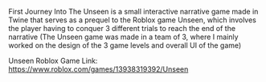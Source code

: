 First Journey Into The Unseen is a small interactive narrative game made in Twine that serves as a prequel to the Roblox game Unseen, which involves
the player having to conquer 3 different trials to reach the end of the narrative (The Unseen game was made in a team of 3, where I mainly worked on 
the design of the 3 game levels and overall UI of the game)

Unseen Roblox Game Link: https://www.roblox.com/games/13938319392/Unseen
